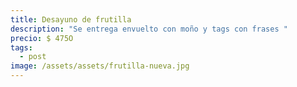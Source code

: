 ```yaml
---
title: Desayuno de frutilla
description: "Se entrega envuelto con moño y tags con frases "
precio: $ 475O
tags:
  - post
image: /assets/assets/frutilla-nueva.jpg
---
```

